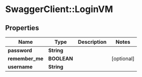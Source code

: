# SwaggerClient::LoginVM

## Properties
Name | Type | Description | Notes
------------ | ------------- | ------------- | -------------
**password** | **String** |  | 
**remember_me** | **BOOLEAN** |  | [optional] 
**username** | **String** |  | 


